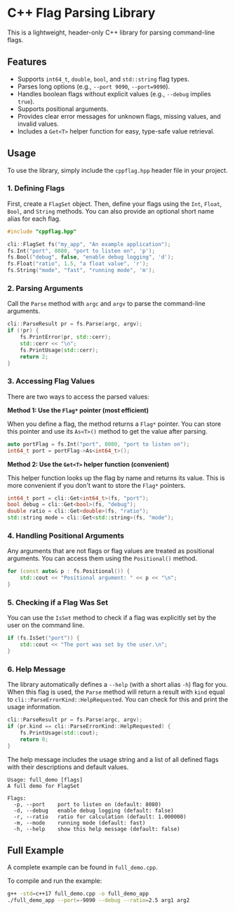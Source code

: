 # C++ Flag Parsing Library

This is a lightweight, header-only C++ library for parsing command-line flags.

## Features

- Supports `int64_t`, `double`, `bool`, and `std::string` flag types.
- Parses long options (e.g., `--port 9090`, `--port=9090`).
- Handles boolean flags without explicit values (e.g., `--debug` implies `true`).
- Supports positional arguments.
- Provides clear error messages for unknown flags, missing values, and invalid values.
- Includes a `Get<T>` helper function for easy, type-safe value retrieval.

## Usage

To use the library, simply include the `cppflag.hpp` header file in your project.

### 1. Defining Flags

First, create a `FlagSet` object. Then, define your flags using the `Int`, `Float`, `Bool`, and `String` methods. You can also provide an optional short name alias for each flag.

```cpp
#include "cppflag.hpp"

cli::FlagSet fs("my_app", "An example application");
fs.Int("port", 8080, "port to listen on", 'p');
fs.Bool("debug", false, "enable debug logging", 'd');
fs.Float("ratio", 1.5, "a float value", 'r');
fs.String("mode", "fast", "running mode", 'm');
```

### 2. Parsing Arguments

Call the `Parse` method with `argc` and `argv` to parse the command-line arguments.

```cpp
cli::ParseResult pr = fs.Parse(argc, argv);
if (!pr) {
    fs.PrintError(pr, std::cerr);
    std::cerr << "\n";
    fs.PrintUsage(std::cerr);
    return 2;
}
```

### 3. Accessing Flag Values

There are two ways to access the parsed values:

**Method 1: Use the `Flag*` pointer (most efficient)**

When you define a flag, the method returns a `Flag*` pointer. You can store this pointer and use its `As<T>()` method to get the value after parsing.

```cpp
auto portFlag = fs.Int("port", 8080, "port to listen on");
int64_t port = portFlag->As<int64_t>();
```

**Method 2: Use the `Get<T>` helper function (convenient)**

This helper function looks up the flag by name and returns its value. This is more convenient if you don't want to store the `Flag*` pointers.

```cpp
int64_t port = cli::Get<int64_t>(fs, "port");
bool debug = cli::Get<bool>(fs, "debug");
double ratio = cli::Get<double>(fs, "ratio");
std::string mode = cli::Get<std::string>(fs, "mode");
```

### 4. Handling Positional Arguments

Any arguments that are not flags or flag values are treated as positional arguments. You can access them using the `Positional()` method.

```cpp
for (const auto& p : fs.Positional()) {
    std::cout << "Positional argument: " << p << "\n";
}
```

### 5. Checking if a Flag Was Set

You can use the `IsSet` method to check if a flag was explicitly set by the user on the command line.

```cpp
if (fs.IsSet("port")) {
    std::cout << "The port was set by the user.\n";
}
```

### 6. Help Message

The library automatically defines a `--help` (with a short alias `-h`) flag for you. When this flag is used, the `Parse` method will return a result with `kind` equal to `cli::ParseErrorKind::HelpRequested`. You can check for this and print the usage information.

```cpp
cli::ParseResult pr = fs.Parse(argc, argv);
if (pr.kind == cli::ParseErrorKind::HelpRequested) {
    fs.PrintUsage(std::cout);
    return 0;
}
```

The help message includes the usage string and a list of all defined flags with their descriptions and default values.

```
Usage: full_demo [flags]
A full demo for FlagSet

Flags:
  -p, --port	port to listen on (default: 8080)
  -d, --debug	enable debug logging (default: false)
  -r, --ratio	ratio for calculation (default: 1.000000)
  -m, --mode	running mode (default: fast)
  -h, --help	show this help message (default: false)
```

## Full Example

A complete example can be found in `full_demo.cpp`.

To compile and run the example:

```bash
g++ -std=c++17 full_demo.cpp -o full_demo_app
./full_demo_app --port=-9090 --debug --ratio=2.5 arg1 arg2
```
